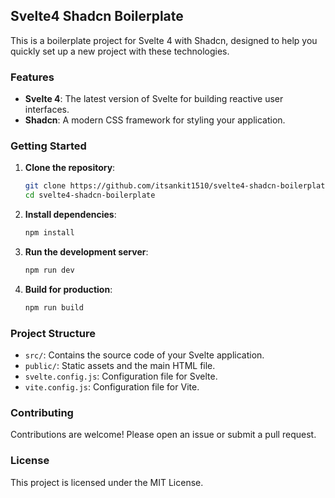 ## Svelte4 Shadcn Boilerplate

This is a boilerplate project for Svelte 4 with Shadcn, designed to help you quickly set up a new project with these technologies.

### Features

- **Svelte 4**: The latest version of Svelte for building reactive user interfaces.
- **Shadcn**: A modern CSS framework for styling your application.

### Getting Started

1. **Clone the repository**:
    ```sh
    git clone https://github.com/itsankit1510/svelte4-shadcn-boilerplate.git
    cd svelte4-shadcn-boilerplate
    ```

2. **Install dependencies**:
    ```sh
    npm install
    ```

3. **Run the development server**:
    ```sh
    npm run dev
    ```

4. **Build for production**:
    ```sh
    npm run build
    ```

### Project Structure

- `src/`: Contains the source code of your Svelte application.
- `public/`: Static assets and the main HTML file.
- `svelte.config.js`: Configuration file for Svelte.
- `vite.config.js`: Configuration file for Vite.

### Contributing

Contributions are welcome! Please open an issue or submit a pull request.

### License

This project is licensed under the MIT License.